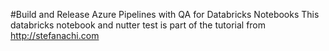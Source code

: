 #Build and Release Azure Pipelines with QA for Databricks Notebooks
This databricks notebook and nutter test is part of the tutorial from http://stefanachi.com
